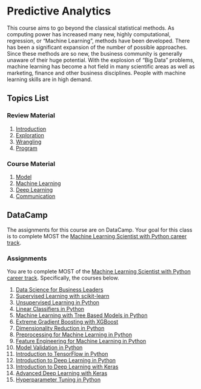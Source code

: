 # Predictive Analytics
This course aims to go beyond the classical statistical methods. As computing power has increased many new, highly computational, regression, or “Machine Learning”, methods have been developed. There has been a significant expansion of the number of possible approaches. Since these methods are so new, the business community is generally unaware of their huge potential. With the explosion of “Big Data” problems, machine learning has become a hot field in many scientific areas as well as marketing, finance and other business disciplines. People with machine learning skills are in high demand.

## Topics List

### Review Material
1. [Introduction](00_introduction/README.md)
1. [Exploration](01_exploration/README.md)
1. [Wrangling](02_wrangle/README.md)
1. [Program](03_program/README.md)

### Course Material
1. [Model](04_model/README.md)
1. [Machine Learning](07_machine_learning/README.md)
1. [Deep Learning](08_deep_learning/README.md)
1. [Communication](05_communication/README.md)

## DataCamp

The assignments for this course are on DataCamp. Your goal for this class is to complete MOST the [Machine Learning Scientist with Python career track](https://www.datacamp.com/tracks/machine-learning-scientist-with-python). 

### Assignments
You are to complete MOST of the [Machine Learning Scientist with Python career track](https://www.datacamp.com/tracks/machine-learning-scientist-with-python). Specifically, the courses below. 
1. [Data Science for Business Leaders](https://www.datacamp.com/courses/data-science-for-business-leaders)
1. [Supervised Learning with scikit-learn](https://www.datacamp.com/courses/supervised-learning-with-scikit-learn)
1. [Unsupervised Learning in Python](https://www.datacamp.com/courses/unsupervised-learning-in-python)
1. [Linear Classifiers in Python](https://www.datacamp.com/courses/linear-classifiers-in-python)
1. [Machine Learning with Tree Based Models in Python](https://www.datacamp.com/courses/machine-learning-with-tree-based-models-in-python)
1. [Extreme Gradient Boosting with XGBoost](https://www.datacamp.com/courses/extreme-gradient-boosting-with-xgboost)
1. [Dimensionality Reduction in Python](https://www.datacamp.com/courses/dimensionality-reduction-in-python)
1. [Preprocessing for Machine Learning in Python](https://www.datacamp.com/courses/preprocessing-for-machine-learning-in-python)
1. [Feature Engineering for Machine Learning in Python](datacamp.com/courses/feature-engineering-for-machine-learning-in-python)
1. [Model Validation in Python](https://www.datacamp.com/courses/model-validation-in-python)
1. [Introduction to TensorFlow in Python](https://www.datacamp.com/courses/introduction-to-tensorflow-in-python)
1. [Introduction to Deep Learning in Python](https://www.datacamp.com/courses/deep-learning-in-python)
1. [Introduction to Deep Learning with Keras](https://www.datacamp.com/courses/deep-learning-with-keras-in-python)
1. [Advanced Deep Learning with Keras](https://www.datacamp.com/courses/advanced-deep-learning-with-keras-in-python)
1. [Hyperparameter Tuning in Python](https://www.datacamp.com/courses/hyperparameter-tuning-in-python)
